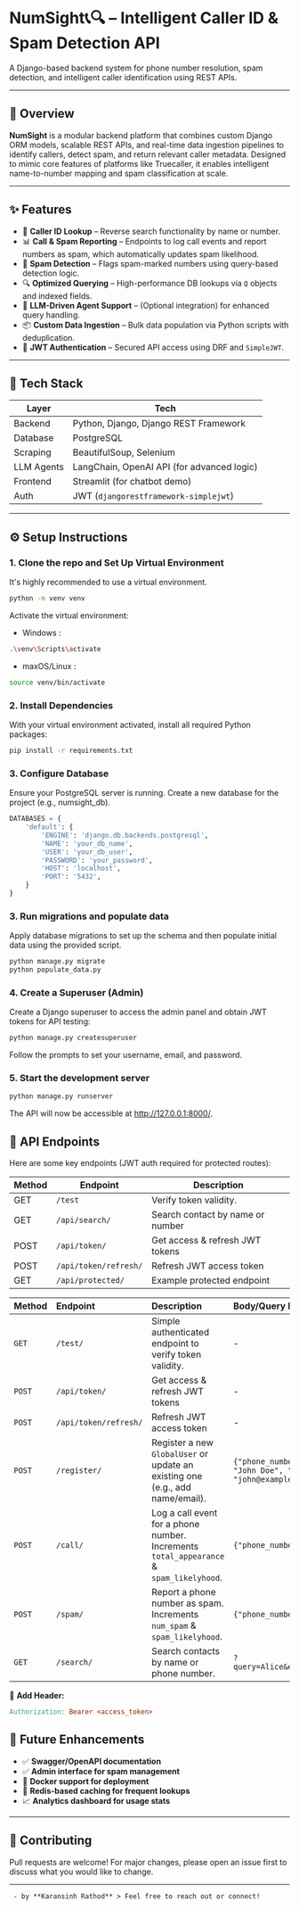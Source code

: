 # NumSight📞🔍 – Intelligent Caller ID & Spam Detection API
A Django-based backend system for phone number resolution, spam detection, and intelligent caller identification using REST APIs.

---

## 🚀 Overview

**NumSight** is a modular backend platform that combines custom Django ORM models, scalable REST APIs, and real-time data ingestion pipelines to identify callers, detect spam, and return relevant caller metadata. Designed to mimic core features of platforms like Truecaller, it enables intelligent name-to-number mapping and spam classification at scale.

---

## ✨ Features

- 🔗 **Caller ID Lookup** – Reverse search functionality by name or number.
- 📊 **Call & Spam Reporting** – Endpoints to log call events and report numbers as spam, which automatically updates spam likelihood.
- 🚫 **Spam Detection** – Flags spam-marked numbers using query-based detection logic.
- 🔍 **Optimized Querying** – High-performance DB lookups via `Q` objects and indexed fields.
- 🧠 **LLM-Driven Agent Support** – (Optional integration) for enhanced query handling.
- 📦 **Custom Data Ingestion** – Bulk data population via Python scripts with deduplication.
- 🔐 **JWT Authentication** – Secured API access using DRF and `SimpleJWT`.

---

## 🧰 Tech Stack

| Layer        | Tech                                      |
|--------------|-------------------------------------------|
| Backend      | Python, Django, Django REST Framework     |
| Database     | PostgreSQL                                |
| Scraping     | BeautifulSoup, Selenium                   |
| LLM Agents   | LangChain, OpenAI API (for advanced logic)|
| Frontend     | Streamlit (for chatbot demo)              |
| Auth         | JWT (`djangorestframework-simplejwt`)     |

---
## ⚙️ Setup Instructions

### 1. Clone the repo and Set Up Virtual Environment
It's highly recommended to use a virtual environment.
```bash
python -m venv venv
```
Activate the virtual environment:
- Windows :
```bash
.\venv\Scripts\activate
```
- maxOS/Linux :
```bash
source venv/bin/activate
```

### 2. Install Dependencies
With your virtual environment activated, install all required Python packages:
```bash
pip install -r requirements.txt
```

### 3. Configure Database
Ensure your PostgreSQL server is running. Create a new database for the project (e.g., numsight_db).

```python
DATABASES = {
    'default': {
        'ENGINE': 'django.db.backends.postgresql',
        'NAME': 'your_db_name',
        'USER': 'your_db_user',
        'PASSWORD': 'your_password',
        'HOST': 'localhost',
        'PORT': '5432',
    }
}
```

### 3. Run migrations and populate data
Apply database migrations to set up the schema and then populate initial data using the provided script.
```bash
python manage.py migrate
python populate_data.py
```

### 4. Create a Superuser (Admin)
Create a Django superuser to access the admin panel and obtain JWT tokens for API testing:
```bash
python manage.py createsuperuser
```
Follow the prompts to set your username, email, and password.


### 5. Start the development server
```bash
python manage.py runserver
```
The API will now be accessible at http://127.0.0.1:8000/.




## 🔌 API Endpoints

Here are some key endpoints (JWT auth required for protected routes):

| Method | Endpoint               | Description                           |
|--------|------------------------|---------------------------------------|
| GET    | `/test`                | Verify token validity.                |
| GET    | `/api/search/`         | Search contact by name or number      |
| POST   | `/api/token/`          | Get access & refresh JWT tokens       |
| POST   | `/api/token/refresh/`  | Refresh JWT access token              |
| GET    | `/api/protected/`      | Example protected endpoint            |

| Method | Endpoint                    | Description                                                                             | Body/Query Params Example                                        |
| :----- | :-------------------------- | :---------------------------------------------------------------------------------------| :--------------------------------------------------------------- |
| `GET`  | `/test/`                    | Simple authenticated endpoint to verify token validity.                                 | -                                                                |
| `POST` | `/api/token/`               | Get access & refresh JWT tokens                                                         | -                                                                |
| `POST` | `/api/token/refresh/`       | Refresh JWT access token                                                                | -                                                                |
| `POST` | `/register/`                | Register a new `GlobalUser` or update an existing one (e.g., add name/email).           | `{"phone_number": "9876543210", "name": "John Doe", "email_address": "john@example.com"}` |
| `POST` | `/call/`                    | Log a call event for a phone number. Increments `total_appearance` & `spam_likelyhood`. | `{"phone_number": "9988776655"}`                                 |
| `POST` | `/spam/`                    | Report a phone number as spam. Increments `num_spam` & `spam_likelyhood`.               | `{"phone_number": "9988776655"}`                                 |
| `GET`  | `/search/`                  | Search contacts by name or phone number.                                                | `?query=Alice&email=your_email@example.com`                      |

📌 **Add Header:**

```makefile
Authorization: Bearer <access_token>
```


## 🧠 Future Enhancements

- ✅ **Swagger/OpenAPI documentation**
- ✅ **Admin interface for spam management**
- 🚀 **Docker support for deployment**
- 🔄 **Redis-based caching for frequent lookups**
- 📈 **Analytics dashboard for usage stats**

---

## 🤝 Contributing

Pull requests are welcome! For major changes, please open an issue first to discuss what you would like to change.

---

```markfile
 - by **Karansinh Rathod** > Feel free to reach out or connect!
```

